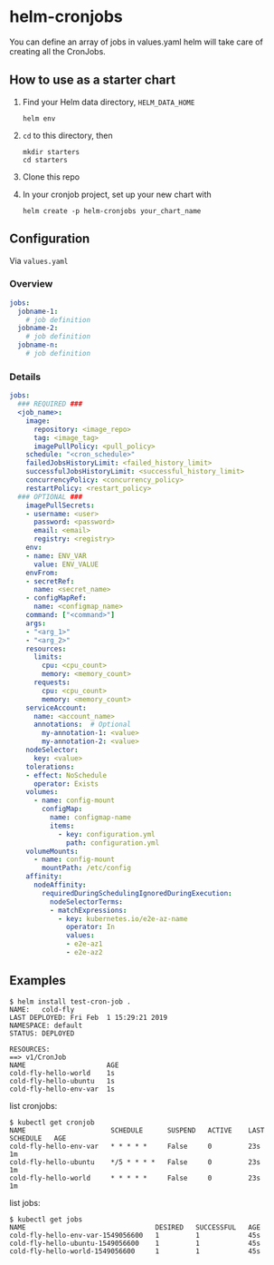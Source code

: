 # helm-cronjobs
You can define an array of jobs in values.yaml helm will take care of creating all the CronJobs.

## How to use as a starter chart

1. Find your Helm data directory, `HELM_DATA_HOME`

    ```
    helm env
    ```

1.  `cd` to this directory, then

    ```
    mkdir starters
    cd starters
    ```

1.  Clone this repo

1.  In your cronjob project, set up your new chart with

    ```
    helm create -p helm-cronjobs your_chart_name
    ```

## Configuration

Via `values.yaml`

### Overview

```yaml
jobs:
  jobname-1:
    # job definition
  jobname-2:
    # job definition
  jobname-n:
    # job definition
```

### Details

```yaml
jobs:
  ### REQUIRED ###
  <job_name>:
    image:
      repository: <image_repo>
      tag: <image_tag>
      imagePullPolicy: <pull_policy>
    schedule: "<cron_schedule>"
    failedJobsHistoryLimit: <failed_history_limit>
    successfulJobsHistoryLimit: <successful_history_limit>
    concurrencyPolicy: <concurrency_policy>
    restartPolicy: <restart_policy>
  ### OPTIONAL ###
    imagePullSecrets:
    - username: <user>
      password: <password>
      email: <email>
      registry: <registry>
    env:
    - name: ENV_VAR
      value: ENV_VALUE
    envFrom:
    - secretRef:
      name: <secret_name>
    - configMapRef:
      name: <configmap_name>
    command: ["<command>"]
    args:
    - "<arg_1>"
    - "<arg_2>"
    resources:
      limits:
        cpu: <cpu_count>
        memory: <memory_count>
      requests:
        cpu: <cpu_count>
        memory: <memory_count>
    serviceAccount:
      name: <account_name>
      annotations:  # Optional
        my-annotation-1: <value>
        my-annotation-2: <value>
    nodeSelector:
      key: <value>
    tolerations:
    - effect: NoSchedule
      operator: Exists
    volumes:
      - name: config-mount
        configMap:
          name: configmap-name
          items:
            - key: configuration.yml
              path: configuration.yml
    volumeMounts:
      - name: config-mount
        mountPath: /etc/config
    affinity:
      nodeAffinity:
        requiredDuringSchedulingIgnoredDuringExecution:
          nodeSelectorTerms:
          - matchExpressions:
            - key: kubernetes.io/e2e-az-name
              operator: In
              values:
              - e2e-az1
              - e2e-az2
```

## Examples
```
$ helm install test-cron-job .
NAME:   cold-fly
LAST DEPLOYED: Fri Feb  1 15:29:21 2019
NAMESPACE: default
STATUS: DEPLOYED

RESOURCES:
==> v1/CronJob
NAME                    AGE
cold-fly-hello-world    1s
cold-fly-hello-ubuntu   1s
cold-fly-hello-env-var  1s
```
list cronjobs:
```
$ kubectl get cronjob
NAME                     SCHEDULE      SUSPEND   ACTIVE    LAST SCHEDULE   AGE
cold-fly-hello-env-var   * * * * *     False     0         23s             1m
cold-fly-hello-ubuntu    */5 * * * *   False     0         23s             1m
cold-fly-hello-world     * * * * *     False     0         23s             1m
```
list jobs:
```
$ kubectl get jobs
NAME                                DESIRED   SUCCESSFUL   AGE
cold-fly-hello-env-var-1549056600   1         1            45s
cold-fly-hello-ubuntu-1549056600    1         1            45s
cold-fly-hello-world-1549056600     1         1            45s
```
